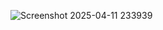 ![Screenshot 2025-04-11 233939](https://github.com/user-attachments/assets/328e3273-7b11-42b5-9f17-cce3505d765e)
